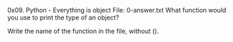 0x09. Python - Everything is object
File: 0-answer.txt
What function would you use to print the type of an object?

Write the name of the function in the file, without ().
